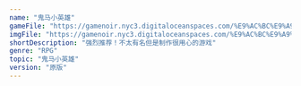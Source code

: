 ```yaml
---
name: "鬼马小英雄"
gameFile: "https://gamenoir.nyc3.digitaloceanspaces.com/%E9%AC%BC%E9%A9%AC%E5%B0%8F%E8%8B%B1%E9%9B%84/monk.zip"
imgFile: "https://gamenoir.nyc3.digitaloceanspaces.com/%E9%AC%BC%E9%A9%AC%E5%B0%8F%E8%8B%B1%E9%9B%84/original.jpg"
shortDescription: "强烈推荐！不太有名但是制作很用心的游戏"
genre: "RPG"
topic: "鬼马小英雄"
version: "原版"
---
```

